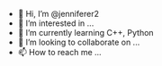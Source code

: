 - 👋 Hi, I’m @jenniferer2
- 👀 I’m interested in ...
- 🌱 I’m currently learning C++, Python
- 💞️ I’m looking to collaborate on ...
- 📫 How to reach me ...

<!---
jenniferer2/jenniferer2 is a ✨ special ✨ repository because its `README.md` (this file) appears on your GitHub profile.
You can click the Preview link to take a look at your changes.
--->
